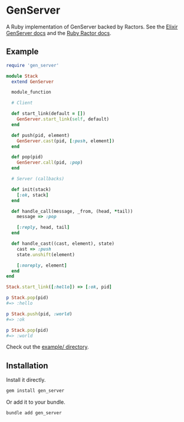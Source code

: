 # GenServer

A Ruby implementation of GenServer backed by Ractors. See the [Elixir GenServer docs](https://hexdocs.pm/elixir/GenServer.html) and the [Ruby Ractor docs](https://github.com/ruby/ruby/blob/master/doc/ractor.md).

## Example

```ruby
require 'gen_server'

module Stack
  extend GenServer

  module_function

  # Client

  def start_link(default = [])
    GenServer.start_link(self, default)
  end

  def push(pid, element)
    GenServer.cast(pid, [:push, element])
  end

  def pop(pid)
    GenServer.call(pid, :pop)
  end

  # Server (callbacks)

  def init(stack)
    [:ok, stack]
  end

  def handle_call(message, _from, (head, *tail))
    message => :pop

    [:reply, head, tail]
  end

  def handle_cast((cast, element), state)
    cast => :push
    state.unshift(element)

    [:noreply, element]
  end
end

Stack.start_link([:hello]) => [:ok, pid]

p Stack.pop(pid)
#=> :hello

p Stack.push(pid, :world)
#=> :ok

p Stack.pop(pid)
#=> :world
```
Check out the [example/ directory](https://github.com/havenwood/gen_server/tree/main/example).

## Installation

Install it directly.
```sh
gem install gen_server
```

Or add it to your bundle.
```sh
bundle add gen_server
```

